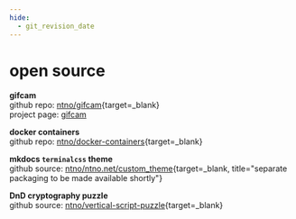 ```yaml
---
hide:
  - git_revision_date
---
```


# open source

**gifcam**  
github repo: [ntno/gifcam](https://github.com/ntno/gifcam){target=_blank}  
project page: [gifcam](/electronics/gifcam)

**docker containers**  
github repo: [ntno/docker-containers](https://github.com/ntno/docker-containers){target=_blank}  

**mkdocs `terminalcss` theme**  
github source: [ntno/ntno.net/custom_theme](https://github.com/ntno/ntno.net/tree/main/custom_theme){target=_blank, title="separate packaging to be made available shortly"}

**DnD cryptography puzzle**  
github source: [ntno/vertical-script-puzzle](https://github.com/ntno/vertical-script-puzzle){target=_blank}

<!-- # closed source

please see project descriptions in latest [resume](/resume) -->